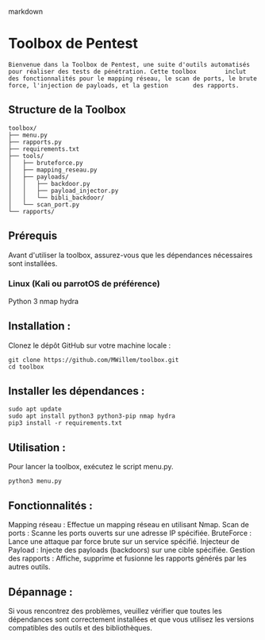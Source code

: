 markdown

# Toolbox de Pentest
    Bienvenue dans la Toolbox de Pentest, une suite d'outils automatisés pour réaliser des tests de pénétration. Cette toolbox        inclut des fonctionnalités pour le mapping réseau, le scan de ports, le brute force, l'injection de payloads, et la gestion       des rapports.

## Structure de la Toolbox

    toolbox/
    ├── menu.py
    ├── rapports.py
    ├── requirements.txt
    ├── tools/
    │   ├── bruteforce.py
    │   ├── mapping_reseau.py
    │   ├── payloads/
    │   │   ├── backdoor.py
    │   │   ├── payload_injector.py
    │   │   └── bibli_backdoor/
    │   └── scan_port.py
    └── rapports/

## Prérequis
Avant d'utiliser la toolbox, assurez-vous que les dépendances nécessaires sont installées.
### Linux (Kali ou parrotOS de préférence)
Python 3
nmap
hydra

## Installation :
Clonez le dépôt GitHub sur votre machine locale :

    git clone https://github.com/MWillem/toolbox.git
    cd toolbox

## Installer les dépendances :

    sudo apt update
    sudo apt install python3 python3-pip nmap hydra
    pip3 install -r requirements.txt

## Utilisation :
Pour lancer la toolbox, exécutez le script menu.py.

    python3 menu.py

## Fonctionnalités :
Mapping réseau : Effectue un mapping réseau en utilisant Nmap.
Scan de ports : Scanne les ports ouverts sur une adresse IP spécifiée.
BruteForce : Lance une attaque par force brute sur un service spécifié.
Injecteur de Payload : Injecte des payloads (backdoors) sur une cible spécifiée.
Gestion des rapports : Affiche, supprime et fusionne les rapports générés par les autres outils.

## Dépannage :
Si vous rencontrez des problèmes, veuillez vérifier que toutes les dépendances sont correctement installées et que vous           utilisez les versions compatibles des outils et des bibliothèques.

